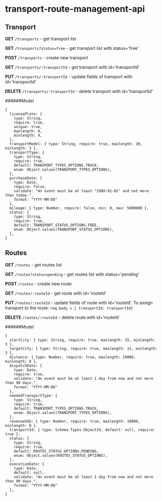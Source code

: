 # transport-route-management-api

## Transport
**GET** `/transports` - get transport list

**GET** `/transports?status=free` - get transport list with status='free'

**POST** `/transports` - create new transport

**GET** `/transports/:transportId` - get transport with id='transportId'

**PUT** `/transports/:transportId` - update fields of transport with id='transportId'

**DELETE** `/transports/:transportId` - delete transport with id='transportId'

######Model

```
{
  licensePlate: {
    type: String,
    require: true,
    unique: true,
    maxlength: 8,
    minlength: 4,
  },
  transportModel: { type: String, require: true, maxlength: 20, minlength: 3 },
  transportType: {
    type: String,
    require: true,
    default: TRANSPORT_TYPES_OPTIONS.TRUCK,
    enum: Object.values(TRANSPORT_TYPES_OPTIONS),
  },
  purchaseDate: {
    type: Date,
    require: false,
    validate: "An event must be at least "1980-01-01" and not more than today.",
    format: "YYYY-MM-DD"
  },
  mileage: { type: Number, require: false, min: 0, max: 5000000 },
  status: {
    type: String,
    require: true,
    default: TRANSPORT_STATUS_OPTIONS.FREE,
    enum: Object.values(TRANSPORT_STATUS_OPTIONS),
  },
}
```

## Routes

**GET** `/routes` - get routes list

**GET** `/routes?status=pending` - get routes list with status='pending'

**POST** `/routes` - create new route

**GET** `/routes/:routeId` - get route with id='routeId'

**PUT** `/routes/:routeId` - update fields of route with id='routeId'. To assign transport to the route: `req.body = { transportId: transportId}`

**DELETE** `/routes/:routeId` - delete route with id='routeId'

######Model

```
{
  startCity: { type: String, require: true, maxlength: 15, minlength: 3 },
  targetCity: { type: String, require: true, maxlength: 15, minlength: 3 },
  distance: { type: Number, require: true, maxlength: 10000, minlength: 0 },
  dispatchDate: {
    type: Date,
    require: true,
    validate: "An event must be at least 1 day from now and not more than 90 days.",
    format: "YYYY-MM-DD"
  },
  neededTransportType: {
    type: String,
    require: true,
    default: TRANSPORT_TYPES_OPTIONS.TRUCK,
    enum: Object.values(TRANSPORT_TYPES_OPTIONS),
  },
  revenueUSD: { type: Number, require: true, maxlength: 10000, minlength: 0 },
  transportId: { type: Schema.Types.ObjectId, default: null, require: true },
  status: {
    type: String,
    require: true,
    default: ROUTES_STATUS_OPTIONS.PENDING,
    enum: Object.values(ROUTES_STATUS_OPTIONS),
  },
  executionDate: {
    type: Date,
    default: null,
    validate: "An event must be at least 1 day from now and not more than 90 days.",
    format: "YYYY-MM-DD"
  },
}
```